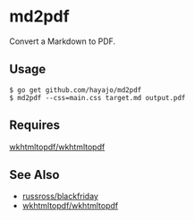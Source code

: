 md2pdf
======

Convert a Markdown to PDF.

## Usage

    $ go get github.com/hayajo/md2pdf
    $ md2pdf --css=main.css target.md output.pdf

## Requires

[wkhtmltopdf/wkhtmltopdf](https://github.com/wkhtmltopdf/wkhtmltopdf)

## See Also

- [russross/blackfriday](https://github.com/russross/blackfriday)
- [wkhtmltopdf/wkhtmltopdf](https://github.com/wkhtmltopdf/wkhtmltopdf)

